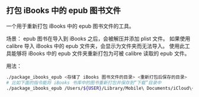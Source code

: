 ## 打包 iBooks 中的 epub 图书文件

一个用于重新打包 iBooks 中的 epub 图书文件的工具。

场景：
epub 图书在导入到 iBooks 之后，会被解压并添加 plist 文件。
如果使用 calibre 导入 iBooks 中的 epub 文件夹，会显示为文件夹而无法导入。
使用此工具能够将 iBooks 中的 epub 文件夹重新打包为可被 calibre 读取的 epub 文件。

用法：

```bash
./package_ibooks_epub <存储了 iBooks 图书文件的目录> <重新打包后保存的目录>
# 比如下面的指令能将 iBooks 书库中的图书重新打包并保存到“下载”目录中
./package_ibooks_epub /Users/${USER}/Library/Mobile\ Documents/iCloud\~com\~apple\~iBooks/Documents/ /Users/${USER}/Downloads
```
